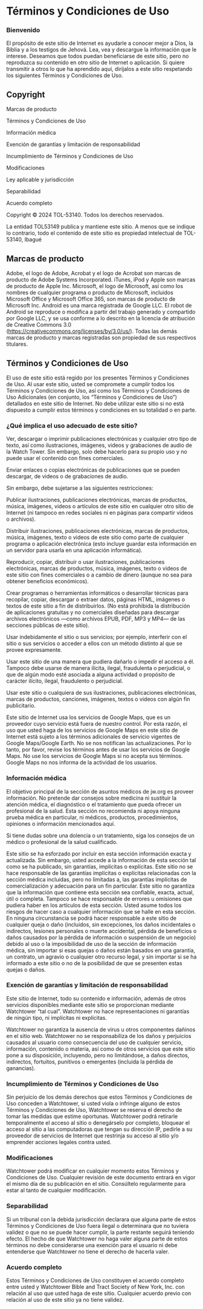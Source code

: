 # Términos y Condiciones de Uso
### Bienvenido
El propósito de este sitio de Internet es ayudarle a conocer mejor a Dios, la Biblia y a los testigos de Jehová. Lea, vea y descargue la información que le interese. Deseamos que todos puedan beneficiarse de este sitio, pero no reproduzca su contenido en otro sitio de Internet o aplicación. Si quiere transmitir a otros lo que ha aprendido aquí, diríjalos a este sitio respetando los siguientes Términos y Condiciones de Uso.

## Copyright

 Marcas de producto

 Términos y Condiciones de Uso

 Información médica

 Exención de garantías y limitación de responsabilidad

 Incumplimiento de Términos y Condiciones de Uso

 Modificaciones

 Ley aplicable y jurisdicción

 Separabilidad

 Acuerdo completo

 Copyright
© 2024 TOL-53140. Todos los derechos reservados.

La entidad TOL53149 publica y mantiene este sitio. A menos que se indique lo contrario, todo el contenido de este sitio es propiedad intelectual de TOL-53140, Ibagué

 ## Marcas de producto
Adobe, el logo de Adobe, Acrobat y el logo de Acrobat son marcas de producto de Adobe Systems Incorporated. iTunes, iPod y Apple son marcas de producto de Apple Inc. Microsoft, el logo de Microsoft, así como los nombres de cualquier programa o producto de Microsoft, incluidos Microsoft Office y Microsoft Office 365, son marcas de producto de Microsoft Inc. Android es una marca registrada de Google LLC. El robot de Android se reproduce o modifica a partir del trabajo generado y compartido por Google LLC, y se usa conforme a lo descrito en la licencia de atribución de Creative Commons 3.0 (https://creativecommons.org/licenses/by/3.0/us/). Todas las demás marcas de producto y marcas registradas son propiedad de sus respectivos titulares.

## Términos y Condiciones de Uso
El uso de este sitio está regido por los presentes Términos y Condiciones de Uso. Al usar este sitio, usted se compromete a cumplir todos los Términos y Condiciones de Uso, así como los Términos y Condiciones de Uso Adicionales (en conjunto, los “Términos y Condiciones de Uso”) detallados en este sitio de Internet. No debe utilizar este sitio si no está dispuesto a cumplir estos términos y condiciones en su totalidad o en parte.

### ¿Qué implica el uso adecuado de este sitio?

Ver, descargar o imprimir publicaciones electrónicas y cualquier otro tipo de texto, así como ilustraciones, imágenes, videos y grabaciones de audio de la Watch Tower. Sin embargo, solo debe hacerlo para su propio uso y no puede usar el contenido con fines comerciales.

Enviar enlaces o copias electrónicas de publicaciones que se pueden descargar, de videos o de grabaciones de audio.

Sin embargo, debe sujetarse a las siguientes restricciones:

Publicar ilustraciones, publicaciones electrónicas, marcas de productos, música, imágenes, videos o artículos de este sitio en cualquier otro sitio de Internet (ni tampoco en redes sociales ni en páginas para compartir videos o archivos).

Distribuir ilustraciones, publicaciones electrónicas, marcas de productos, música, imágenes, texto o videos de este sitio como parte de cualquier programa o aplicación electrónica (esto incluye guardar esta información en un servidor para usarla en una aplicación informática).

Reproducir, copiar, distribuir o usar ilustraciones, publicaciones electrónicas, marcas de productos, música, imágenes, texto o videos de este sitio con fines comerciales o a cambio de dinero (aunque no sea para obtener beneficios económicos).

Crear programas o herramientas informáticos o desarrollar técnicas para recopilar, copiar, descargar o extraer datos, páginas HTML, imágenes o textos de este sitio a fin de distribuirlos. (No está prohibida la distribución de aplicaciones gratuitas y no comerciales diseñadas para descargar archivos electrónicos —como archivos EPUB, PDF, MP3 y MP4— de las secciones públicas de este sitio).

Usar indebidamente el sitio o sus servicios; por ejemplo, interferir con el sitio o sus servicios o acceder a ellos con un método distinto al que se provee expresamente.

Usar este sitio de una manera que pudiera dañarlo o impedir el acceso a él. Tampoco debe usarse de manera ilícita, ilegal, fraudulenta o perjudicial, o que de algún modo esté asociada a alguna actividad o propósito de carácter ilícito, ilegal, fraudulento o perjudicial.

Usar este sitio o cualquiera de sus ilustraciones, publicaciones electrónicas, marcas de productos, canciones, imágenes, textos o videos con algún fin publicitario.

Este sitio de Internet usa los servicios de Google Maps, que es un proveedor cuyo servicio está fuera de nuestro control. Por esta razón, el uso que usted haga de los servicios de Google Maps en este sitio de Internet está sujeto a los términos adicionales de servicio vigentes de Google Maps/Google Earth. No se nos notifican las actualizaciones. Por lo tanto, por favor, revise los términos antes de usar los servicios de Google Maps. No use los servicios de Google Maps si no acepta sus términos. Google Maps no nos informa de la actividad de los usuarios.

### Información médica
El objetivo principal de la sección de asuntos médicos de jw.org es proveer información. No pretende dar consejos sobre medicina ni sustituir la atención médica, el diagnóstico o el tratamiento que pueda ofrecer un profesional de la salud. Esta sección no recomienda ni apoya ninguna prueba médica en particular, ni médicos, productos, procedimientos, opiniones o información mencionados aquí.

Si tiene dudas sobre una dolencia o un tratamiento, siga los consejos de un médico o profesional de la salud cualificado.

Este sitio se ha esforzado por incluir en esta sección información exacta y actualizada. Sin embargo, usted accede a la información de esta sección tal como se ha publicado, sin garantías, implícitas o explícitas. Este sitio no se hace responsable de las garantías implícitas o explícitas relacionadas con la sección médica incluidas, pero no limitadas a, las garantías implícitas de comercialización y adecuación para un fin particular. Este sitio no garantiza que la información que contiene esta sección sea confiable, exacta, actual, útil o completa. Tampoco se hace responsable de errores u omisiones que pudiera haber en los artículos de esta sección. Usted asume todos los riesgos de hacer caso a cualquier información que se halle en esta sección. En ninguna circunstancia se podrá hacer responsable a este sitio de cualquier queja o daño (incluidos, sin excepciones, los daños incidentales o indirectos, lesiones personales o muerte accidental, pérdida de beneficios o daños causados por la pérdida de información o suspensión de un negocio) debido al uso o la imposibilidad de uso de la sección de información médica, sin importar si esas quejas o daños están basados en una garantía, un contrato, un agravio o cualquier otro recurso legal, y sin importar si se ha informado a este sitio o no de la posibilidad de que se presenten estas quejas o daños.

### Exención de garantías y limitación de responsabilidad
Este sitio de Internet, todo su contenido e información, además de otros servicios disponibles mediante este sitio se proporcionan mediante Watchtower “tal cual”. Watchtower no hace representaciones ni garantías de ningún tipo, ni implícitas ni explícitas.

Watchtower no garantiza la ausencia de virus u otros componentes dañinos en el sitio web. Watchtower no se responsabiliza de los daños y perjuicios causados al usuario como consecuencia del uso de cualquier servicio, información, contenido o materia, así como de otros servicios que este sitio pone a su disposición, incluyendo, pero no limitándose, a daños directos, indirectos, fortuitos, punitivos o emergentes (incluida la pérdida de ganancias).

### Incumplimiento de Términos y Condiciones de Uso
Sin perjuicio de los demás derechos que estos Términos y Condiciones de Uso conceden a Watchtower, si usted viola o infringe alguno de estos Términos y Condiciones de Uso, Watchtower se reserva el derecho de tomar las medidas que estime oportunas. Watchtower podrá retirarle temporalmente el acceso al sitio o denegárselo por completo, bloquear el acceso al sitio a las computadoras que tengan su dirección IP, pedirle a su proveedor de servicios de Internet que restrinja su acceso al sitio y/o emprender acciones legales contra usted.

### Modificaciones
Watchtower podrá modificar en cualquier momento estos Términos y Condiciones de Uso. Cualquier revisión de este documento entrará en vigor el mismo día de su publicación en el sitio. Consúltelo regularmente para estar al tanto de cualquier modificación.

### Separabilidad
Si un tribunal con la debida jurisdicción declarara que alguna parte de estos Términos y Condiciones de Uso fuera ilegal o determinara que no tuviera validez o que no se puede hacer cumplir, la parte restante seguirá teniendo efecto. El hecho de que Watchtower no haga valer alguna parte de estos términos no debe considerarse una exención para el usuario ni debe entenderse que Watchtower no tiene el derecho de hacerla valer.

### Acuerdo completo
Estos Términos y Condiciones de Uso constituyen el acuerdo completo entre usted y Watchtower Bible and Tract Society of New York, Inc. con relación al uso que usted haga de este sitio. Cualquier acuerdo previo con relación al uso de este sitio ya no tiene validez.
